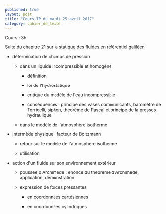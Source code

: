 ```yaml
---
published: true
layout: post
title: "Cours-TP du mardi 25 avril 2017"
category: cahier_de_texte
---
```

Cours : 3h

Suite du chapitre 21 sur la statique des fluides en référentiel galiléen

- détermination de champs de pression

  - dans un liquide incompressible et homogène 

    - définition

    - loi de l'hydrostatique

    - critique du modèle de l'eau incompressible

    - conséquences : principe des vases communicants, baromètre de Torricelli, siphon, théorème de Pascal et principe de la presses hydraulique

  - dans le modèle de l'atmosphère isotherme

- intermède physique : facteur de Boltzmann

  - retour sur le modèle de l'atmosphère isotherme

  - utilisation

- action d'un fluide sur son environnement extérieur

  - poussée d'Archimède : énoncé du théorème d'Archimède, application, démonstration

  - expression de forces pressantes

    - en coordonnées cartésiennes

    - en coordonnées cylindriques
